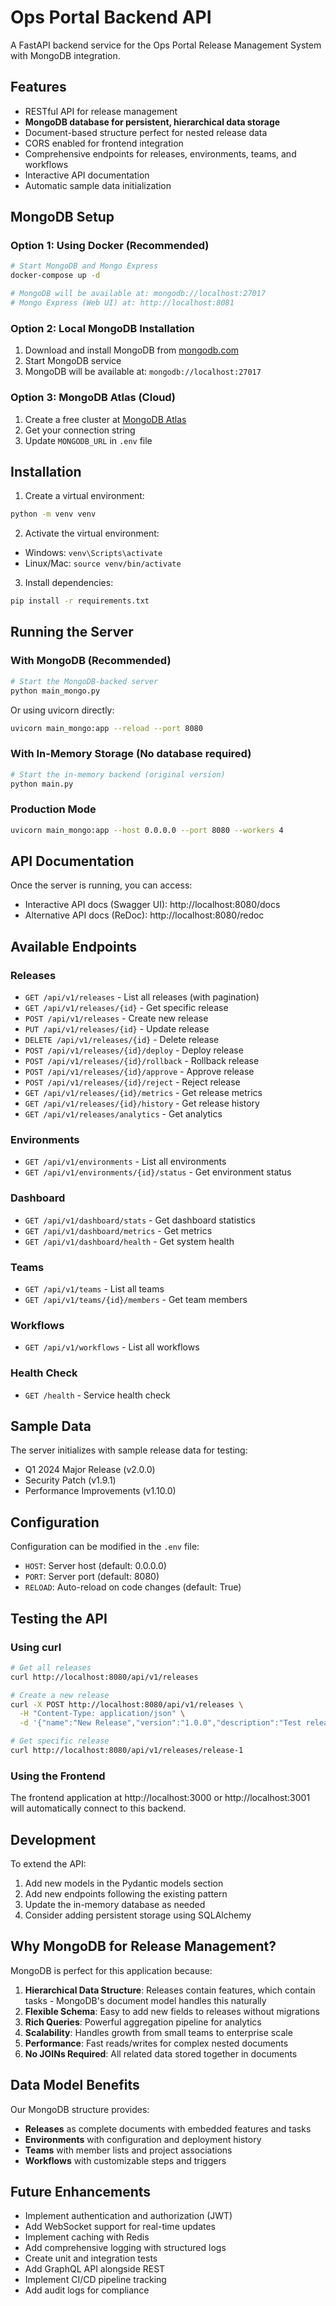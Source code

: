# Ops Portal Backend API

A FastAPI backend service for the Ops Portal Release Management System with MongoDB integration.

## Features

- RESTful API for release management
- **MongoDB database for persistent, hierarchical data storage**
- Document-based structure perfect for nested release data
- CORS enabled for frontend integration
- Comprehensive endpoints for releases, environments, teams, and workflows
- Interactive API documentation
- Automatic sample data initialization

## MongoDB Setup

### Option 1: Using Docker (Recommended)
```bash
# Start MongoDB and Mongo Express
docker-compose up -d

# MongoDB will be available at: mongodb://localhost:27017
# Mongo Express (Web UI) at: http://localhost:8081
```

### Option 2: Local MongoDB Installation
1. Download and install MongoDB from [mongodb.com](https://www.mongodb.com/try/download/community)
2. Start MongoDB service
3. MongoDB will be available at: `mongodb://localhost:27017`

### Option 3: MongoDB Atlas (Cloud)
1. Create a free cluster at [MongoDB Atlas](https://www.mongodb.com/cloud/atlas)
2. Get your connection string
3. Update `MONGODB_URL` in `.env` file

## Installation

1. Create a virtual environment:
```bash
python -m venv venv
```

2. Activate the virtual environment:
- Windows: `venv\Scripts\activate`
- Linux/Mac: `source venv/bin/activate`

3. Install dependencies:
```bash
pip install -r requirements.txt
```

## Running the Server

### With MongoDB (Recommended)
```bash
# Start the MongoDB-backed server
python main_mongo.py
```

Or using uvicorn directly:
```bash
uvicorn main_mongo:app --reload --port 8080
```

### With In-Memory Storage (No database required)
```bash
# Start the in-memory backend (original version)
python main.py
```

### Production Mode
```bash
uvicorn main_mongo:app --host 0.0.0.0 --port 8080 --workers 4
```

## API Documentation

Once the server is running, you can access:
- Interactive API docs (Swagger UI): http://localhost:8080/docs
- Alternative API docs (ReDoc): http://localhost:8080/redoc

## Available Endpoints

### Releases
- `GET /api/v1/releases` - List all releases (with pagination)
- `GET /api/v1/releases/{id}` - Get specific release
- `POST /api/v1/releases` - Create new release
- `PUT /api/v1/releases/{id}` - Update release
- `DELETE /api/v1/releases/{id}` - Delete release
- `POST /api/v1/releases/{id}/deploy` - Deploy release
- `POST /api/v1/releases/{id}/rollback` - Rollback release
- `POST /api/v1/releases/{id}/approve` - Approve release
- `POST /api/v1/releases/{id}/reject` - Reject release
- `GET /api/v1/releases/{id}/metrics` - Get release metrics
- `GET /api/v1/releases/{id}/history` - Get release history
- `GET /api/v1/releases/analytics` - Get analytics

### Environments
- `GET /api/v1/environments` - List all environments
- `GET /api/v1/environments/{id}/status` - Get environment status

### Dashboard
- `GET /api/v1/dashboard/stats` - Get dashboard statistics
- `GET /api/v1/dashboard/metrics` - Get metrics
- `GET /api/v1/dashboard/health` - Get system health

### Teams
- `GET /api/v1/teams` - List all teams
- `GET /api/v1/teams/{id}/members` - Get team members

### Workflows
- `GET /api/v1/workflows` - List all workflows

### Health Check
- `GET /health` - Service health check

## Sample Data

The server initializes with sample release data for testing:
- Q1 2024 Major Release (v2.0.0)
- Security Patch (v1.9.1)
- Performance Improvements (v1.10.0)

## Configuration

Configuration can be modified in the `.env` file:
- `HOST`: Server host (default: 0.0.0.0)
- `PORT`: Server port (default: 8080)
- `RELOAD`: Auto-reload on code changes (default: True)

## Testing the API

### Using curl
```bash
# Get all releases
curl http://localhost:8080/api/v1/releases

# Create a new release
curl -X POST http://localhost:8080/api/v1/releases \
  -H "Content-Type: application/json" \
  -d '{"name":"New Release","version":"1.0.0","description":"Test release"}'

# Get specific release
curl http://localhost:8080/api/v1/releases/release-1
```

### Using the Frontend
The frontend application at http://localhost:3000 or http://localhost:3001 will automatically connect to this backend.

## Development

To extend the API:
1. Add new models in the Pydantic models section
2. Add new endpoints following the existing pattern
3. Update the in-memory database as needed
4. Consider adding persistent storage using SQLAlchemy

## Why MongoDB for Release Management?

MongoDB is perfect for this application because:

1. **Hierarchical Data Structure**: Releases contain features, which contain tasks - MongoDB's document model handles this naturally
2. **Flexible Schema**: Easy to add new fields to releases without migrations
3. **Rich Queries**: Powerful aggregation pipeline for analytics
4. **Scalability**: Handles growth from small teams to enterprise scale
5. **Performance**: Fast reads/writes for complex nested documents
6. **No JOINs Required**: All related data stored together in documents

## Data Model Benefits

Our MongoDB structure provides:
- **Releases** as complete documents with embedded features and tasks
- **Environments** with configuration and deployment history
- **Teams** with member lists and project associations
- **Workflows** with customizable steps and triggers

## Future Enhancements

- Implement authentication and authorization (JWT)
- Add WebSocket support for real-time updates
- Implement caching with Redis
- Add comprehensive logging with structured logs
- Create unit and integration tests
- Add GraphQL API alongside REST
- Implement CI/CD pipeline tracking
- Add audit logs for compliance